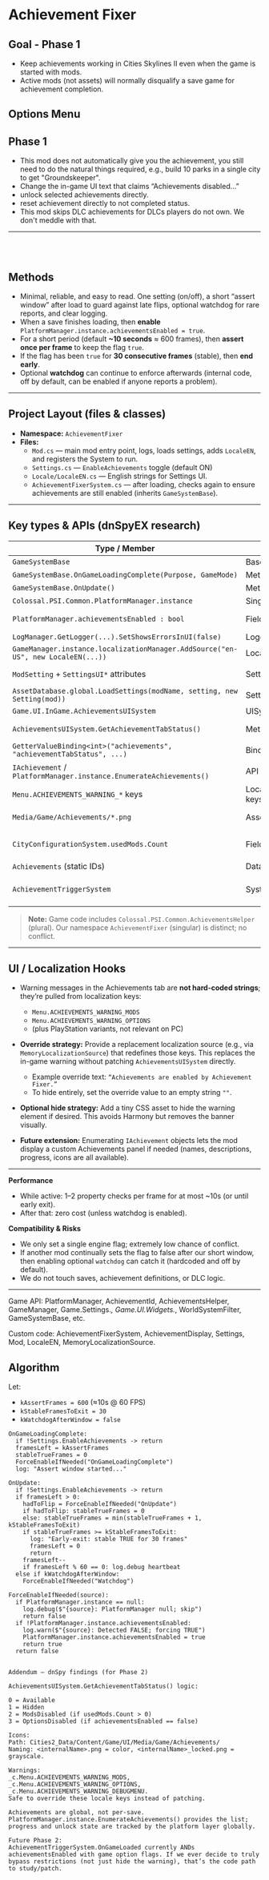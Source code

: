 # Achievement Fixer

## Goal - Phase 1
- Keep achievements working in Cities Skylines II even when the game is started with mods.
- Active mods (not assets) will normally disqualify a save game for achievement completion.

## Options Menu


## Phase 1
- This mod does not automatically give you the achievement, you still need to do the natural things required, e.g., build 10 parks in a single city to get "Groundskeeper".
- Change the in-game UI text that claims “Achievements disabled…” 
- unlock selected achievements directly.
- reset achievement directly to not completed status.
- This mod skips DLC achievements for DLCs players do not own. We don't meddle with that.

---
<br><br>
## Methods
- Minimal, reliable, and easy to read. One setting (on/off), a short “assert window” after load to guard against late flips, optional watchdog for rare reports, and clear logging.
- When a save finishes loading, then **enable** `PlatformManager.instance.achievementsEnabled = true`.
- For a short period (default **~10 seconds** ≈ 600 frames), then **assert once per frame** to keep the flag `true`.
- If the flag has been `true` for **30 consecutive frames** (stable), then **end early**.
- Optional **watchdog** can continue to enforce afterwards (internal code, off by default, can be enabled if anyone reports a problem).

---

## Project Layout (files & classes)

- **Namespace:** `AchievementFixer`
- **Files:**
  - `Mod.cs` — main mod entry point, logs, loads settings, adds `LocaleEN`, and registers the System to run.
  - `Settings.cs` — `EnableAchievements` toggle (default ON)
  - `Locale/LocaleEN.cs` — English strings for Settings UI.
  - `AchievementFixerSystem.cs` — after loading, checks again to ensure achievements are still enabled (inherits `GameSystemBase`).

---

## Key types & APIs (dnSpyEX research)

| Type / Member | Kind | Why we use it |
|---|---|---|
| `GameSystemBase` | Base class | to hook game lifecycle and `OnUpdate()`. |
| `GameSystemBase.OnGameLoadingComplete(Purpose, GameMode)` | Method | Best moment to start short assert window. |
| `GameSystemBase.OnUpdate()` | Method | Runs every frame; we enforce during the window. |
| `Colossal.PSI.Common.PlatformManager.instance` | Singleton | Holds `achievementsEnabled`. |
| `PlatformManager.achievementsEnabled : bool` | Field/prop | single flag that disables/enables achievements backends. |
| `LogManager.GetLogger(...).SetShowsErrorsInUI(false)` | Logging | Traceable uses \Logs\modName.log |
| `GameManager.instance.localizationManager.AddSource("en-US", new LocaleEN(...))` | Localization | Register English strings. |
| `ModSetting` + `SettingsUI*` attributes | Settings UI | build checkbox toggles & Options menu without a custom UI. |
| `AssetDatabase.global.LoadSettings(modName, setting, new Setting(mod))` | Settings | Persist user settings between sessions. |
| `Game.UI.InGame.AchievementsUISystem` | UISystemBase | Builds the Achievements tab UI, wires bindings. |
| `AchievementsUISystem.GetAchievementTabStatus()` | Method | Decides which warning state (Available, Hidden, ModsDisabled, OptionsDisabled) is shown. |
| `GetterValueBinding<int>("achievements", "achievementTabStatus", ...)` | Binding | Exposes tab status to the UI. |
| `IAchievement` / `PlatformManager.instance.EnumerateAchievements()` | API | Enumerates names, descriptions, progress, and icons. |
| `Menu.ACHIEVEMENTS_WARNING_*` keys | Localization keys | Text for warning messages (“disabled because mods…”, etc.). |
| `Media/Game/Achievements/*.png` | Assets | Icons used in the Achievements tab. Color = achieved; `_locked` = grayscale locked state. |
| `CityConfigurationSystem.usedMods.Count` | Field | Used by `AchievementsUISystem.GetAchievementTabStatus()` to decide ModsDisabled status. |
| `Achievements` (static IDs) | Data | Contains all achievement IDs. |
| `AchievementTriggerSystem` | System | Enforces progress, also ANDs `achievementsEnabled` with mod/option flags on load. |

> **Note:** Game code includes `Colossal.PSI.Common.AchievementsHelper` (plural). Our namespace `AchievementFixer` (singular) is distinct; no conflict.

---

## UI / Localization Hooks

- Warning messages in the Achievements tab are **not hard-coded strings**; they’re pulled from localization keys:
  - `Menu.ACHIEVEMENTS_WARNING_MODS`
  - `Menu.ACHIEVEMENTS_WARNING_OPTIONS`
  - (plus PlayStation variants, not relevant on PC)

- **Override strategy:** Provide a replacement localization source (e.g., via `MemoryLocalizationSource`) that redefines those keys. This replaces the in-game warning without patching `AchievementsUISystem` directly.
  - Example override text: `“Achievements are enabled by Achievement Fixer.”`
  - To hide entirely, set the override value to an empty string `""`.

- **Optional hide strategy:** Add a tiny CSS asset to hide the warning element if desired. This avoids Harmony but removes the banner visually.

- **Future extension:** Enumerating `IAchievement` objects lets the mod display a custom Achievements panel if needed (names, descriptions, progress, icons are all available).

---

**Performance**
- While active: 1–2 property checks per frame for at most ~10s (or until early exit).
- After that: zero cost (unless watchdog is enabled).

**Compatibility & Risks**
- We only set a single engine flag; extremely low chance of conflict.
- If another mod continually sets the flag to false after our short window, then enabling optional `watchdog` can catch it (hardcoded and off by default).
- We do not touch saves, achievement definitions, or DLC logic.

---

Game API: PlatformManager, AchievementId, AchievementsHelper, GameManager, Game.Settings.*, Game.UI.Widgets.*, WorldSystemFilter, GameSystemBase, etc.

Custom code: AchievementFixerSystem, AchievementDisplay, Settings, Mod, LocaleEN, MemoryLocalizationSource.

## Algorithm

Let:
- `kAssertFrames = 600` (≈10s @ 60 FPS)
- `kStableFramesToExit = 30`
- `kWatchdogAfterWindow = false`

```text
OnGameLoadingComplete:
  if !Settings.EnableAchievements -> return
  framesLeft = kAssertFrames
  stableTrueFrames = 0
  ForceEnableIfNeeded("OnGameLoadingComplete")
  log: "Assert window started..."

OnUpdate:
  if !Settings.EnableAchievements -> return
  if framesLeft > 0:
    hadToFlip = ForceEnableIfNeeded("OnUpdate")
    if hadToFlip: stableTrueFrames = 0
    else: stableTrueFrames = min(stableTrueFrames + 1, kStableFramesToExit)
    if stableTrueFrames >= kStableFramesToExit:
      log: "Early-exit: stable TRUE for 30 frames"
      framesLeft = 0
      return
    framesLeft--
    if framesLeft % 60 == 0: log.debug heartbeat
  else if kWatchdogAfterWindow:
    ForceEnableIfNeeded("Watchdog")

ForceEnableIfNeeded(source):
  if PlatformManager.instance == null:
    log.debug($"{source}: PlatformManager null; skip")
    return false
  if !PlatformManager.instance.achievementsEnabled:
    log.warn($"{source}: Detected FALSE; forcing TRUE")
    PlatformManager.instance.achievementsEnabled = true
    return true
  return false


Addendum — dnSpy findings (for Phase 2)

AchievementsUISystem.GetAchievementTabStatus() logic:

0 = Available
1 = Hidden
2 = ModsDisabled (if usedMods.Count > 0)
3 = OptionsDisabled (if achievementsEnabled == false)

Icons:
Path: Cities2_Data/Content/Game/UI/Media/Game/Achievements/
Naming: <internalName>.png = color, <internalName>_locked.png = grayscale.

Warnings:
_c.Menu.ACHIEVEMENTS_WARNING_MODS, _c.Menu.ACHIEVEMENTS_WARNING_OPTIONS, _c.Menu.ACHIEVEMENTS_WARNING_DEBUGMENU.
Safe to override these locale keys instead of patching.

Achievements are global, not per-save.
PlatformManager.instance.EnumerateAchievements() provides the list; progress and unlock state are tracked by the platform layer globally.

Future Phase 2:
AchievementTriggerSystem.OnGameLoaded currently ANDs achievementsEnabled with game option flags. If we ever decide to truly bypass restrictions (not just hide the warning), that’s the code path to study/patch.